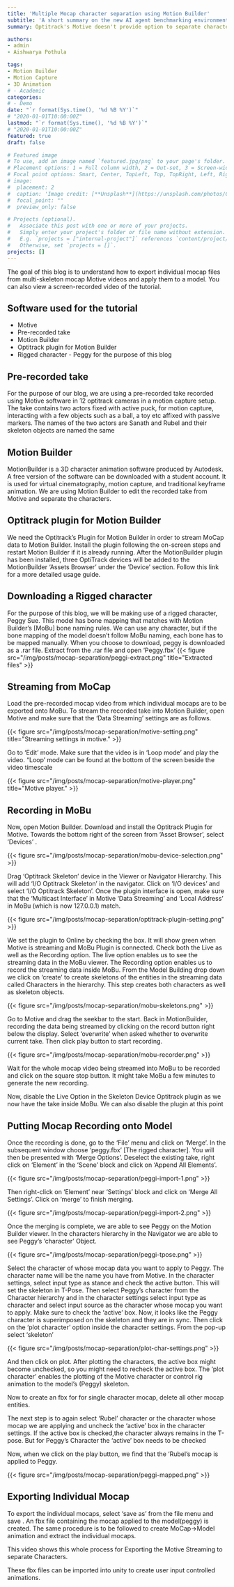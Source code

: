 ```yaml
---
title: 'Multiple Mocap character separation using Motion Builder'
subtitle: 'A short summary on the new AI agent benchmarking environment.'
summary: Optitrack's Motive doesn't provide option to separate characters(Actors) from recorded motion takes. This blog discusses an approach to use Motive recording takes and use Motion Builder to separate the  characters and export as individual .fbx files.

authors:
- admin
- Aishwarya Pothula

tags:
- Motion Builder
- Motion Capture
- 3D Animation
# - Academic
categories:
# - Demo
date: "`r format(Sys.time(), '%d %B %Y')`" 
# "2020-01-01T10:00:00Z"
lastmod: "`r format(Sys.time(), '%d %B %Y')`"
# "2020-01-01T10:00:00Z"
featured: true
draft: false

# Featured image
# To use, add an image named `featured.jpg/png` to your page's folder.
# Placement options: 1 = Full column width, 2 = Out-set, 3 = Screen-width
# Focal point options: Smart, Center, TopLeft, Top, TopRight, Left, Right, BottomLeft, Bottom, BottomRight
# image:
#  placement: 2
#  caption: 'Image credit: [**Unsplash**](https://unsplash.com/photos/CpkOjOcXdUY)'
#  focal_point: ""
#  preview_only: false

# Projects (optional).
#   Associate this post with one or more of your projects.
#   Simply enter your project's folder or file name without extension.
#   E.g. `projects = ["internal-project"]` references `content/project/deep-learning/index.md`.
#   Otherwise, set `projects = []`.
projects: []
---
```

The goal of this blog is to understand how to export individual mocap files from multi-skeleton mocap Motive videos and apply them to a model. You can also view a screen-recorded video of the tutorial.

## Software used for the tutorial
- Motive
- Pre-recorded take
- Motion Builder
- Optitrack plugin for Motion Builder
- Rigged character - Peggy for the purpose of this blog

## Pre-recorded take
For the purpose of our blog, we are using a pre-recorded take recorded using Motive software in 12 optitrack cameras in a motion capture setup. The take contains two actors fixed with active puck, for motion capture, interacting with a few objects such as a ball, a toy etc affixed with passive markers. The names of the two actors are Sanath and Rubel and their skeleton objects are named the same

## Motion Builder
MotionBuilder is a 3D character animation software produced by Autodesk. A free version of the software can be downloaded with a student account. It is used for virtual cinematography, motion capture, and traditional keyframe animation. We are using Motion Builder to edit the recorded take from Motive and separate the characters.

## Optitrack plugin for Motion Builder
We need the Optitrack’s Plugin for Motion Builder in order to stream MoCap data to Motion Builder. Install the plugin following the on-screen steps and restart  Motion Builder if it is already running. After the MotionBuilder plugin has been installed, three OptiTrack devices will be added to the MotionBuilder ‘Assets Browser’ under the ‘Device’ section. Follow this link for a more detailed usage guide.

## Downloading a Rigged character
For the purpose of this blog, we will be making use of a rigged character, Peggy Sue. This model has bone mapping that matches with Motion Builder’s [MoBu] bone naming rules. We can use any character, but if the bone mapping of the model doesn’t follow MoBu naming, each bone has to be mapped manually. 
When you choose to download, peggy is downloaded as a .rar file. Extract from the .rar file and open ‘Peggy.fbx’ 
{{< figure src="/img/posts/mocap-separation/peggi-extract.png" title="Extracted files" >}}

## Streaming from MoCap
Load the pre-recorded mocap video from which individual mocaps are to be exported onto MoBu. To stream the recorded take into Motion Builder, open Motive and make sure that the ‘Data Streaming’ settings are as follows. 

{{< figure src="/img/posts/mocap-separation/motive-setting.png" title="Streaming settings in motive." >}}

Go to ‘Edit’ mode. Make sure that the video is in ‘Loop mode’ and play the video. “Loop’ mode can be found at the bottom of the screen beside the video timescale

{{< figure src="/img/posts/mocap-separation/motive-player.png" title="Motive player." >}}


## Recording in MoBu
Now, open Motion Builder. Download and install the Optitrack Plugin for Motive. Towards the bottom right of the screen from ‘Asset Browser’, select ‘Devices’ .

{{< figure src="/img/posts/mocap-separation/mobu-device-selection.png" >}}

Drag ‘Optitrack Skeleton’ device in the Viewer or Navigator Hierarchy. This will add ‘I/O Optitrack Skeleton’ in the navigator. Click on ‘I/O devices’ and select ‘I/O Optitrack Skeleton’. Once the plugin interface is open, make sure that the ‘Multicast Interface’ in Motive ‘Data Streaming’ and ‘Local Address’ in MoBu (which is now 127.0.0.1) match. 

{{< figure src="/img/posts/mocap-separation/optitrack-plugin-setting.png" >}}

We set the plugin to Online by checking the box. It will show green when Motive is streaming and MoBu Plugin is connected. Check both the Live as well as the Recording option. The live option enables us to see the streaming data in the MoBu viewer. The Recording option enables us to record the streaming data inside MoBu. From the Model Building drop down we click on ‘create’ to create skeletons of the entities in the streaming data called Characters in the hierarchy. This step creates both characters as well as skeleton objects.


{{< figure src="/img/posts/mocap-separation/mobu-skeletons.png" >}}


Go to Motive and drag the seekbar to the start. Back in MotionBuilder, recording the data being streamed by clicking on the record button right below the display. Select ‘overwrite’ when asked whether to overwrite current take. Then click play button to start recording.

{{< figure src="/img/posts/mocap-separation/mobu-recorder.png" >}}

Wait for the whole mocap video being streamed into MoBu to be recorded and click on the square stop button. It might take MoBu a few minutes to generate the new recording.

Now, disable the Live Option in the Skeleton Device Optitrack plugin as we now have the take inside MoBu. We can also disable the plugin at this point

## Putting Mocap Recording onto Model
Once the recording is done, go to the ‘File’ menu and click on ‘Merge’. In the subsequent window choose ‘peggy.fbx’ [The rigged character]. You will then be presented with ‘Merge Options’. Deselect the existing take, right click on ‘Element’ in the ‘Scene’ block and click on ‘Append All Elements’. 

{{< figure src="/img/posts/mocap-separation/peggi-import-1.png" >}}


Then right-click on ‘Element’ near ‘Settings’ block and click on ‘Merge All Settings’. Click on ‘merge’ to finish merging. 

{{< figure src="/img/posts/mocap-separation/peggi-import-2.png" >}}

Once the merging is complete, we are able to see Peggy on the Motion Builder viewer. In the characters hierarchy in the Navigator we are able to see Peggy’s ‘character’ Object.

{{< figure src="/img/posts/mocap-separation/peggi-tpose.png" >}}

Select the character of whose mocap data you want to apply to Peggy. The character name will be the name you have from Motive. In the character settings, select input type as stance and check the active button. This will set the skeleton in T-Pose. 
Then select Peggy’s character from the Character hierarchy and in the character settings select input type as character and select input source as the character whose mocap you want to apply. Make sure to check the ‘active’ box. Now, it looks like the Peggy character is superimposed on the skeleton and they are in sync.
Then click on the ‘plot character’ option inside the character settings. From the pop-up select ‘skeleton’

{{< figure src="/img/posts/mocap-separation/plot-char-settings.png" >}}

And then click on plot. After plotting the characters, the active box might become unchecked, so you might need to recheck the active box. The ‘plot character’ enables the plotting of the Motive character or control rig animation to the model’s (Peggy) skeleton.

Now to create an fbx for for single character mocap, delete all other mocap entities.

The next step is to again select ‘Rubel’ character or the character whose mocap we are applying and uncheck the ‘active’ box in the character settings. If the active box is checked,the character always remains in the T-pose. But for Peggy’s Character the ‘active’ box needs to be checked

Now, when we click on the play button, we find that the ‘Rubel’s mocap is applied to Peggy.

{{< figure src="/img/posts/mocap-separation/peggi-mapped.png" >}}

## Exporting Individual Mocap
To export the individual mocaps, select ‘save as’ from the file menu and save . An fbx file containing the mocap applied to the model(peggy) is created. The same procedure is to be followed to  create MoCap->Model animation and extract the individual mocaps. 

This video shows this whole process for Exporting the Motive Streaming to separate Characters.

These fbx files can be imported into unity to create user input controlled animations. 
